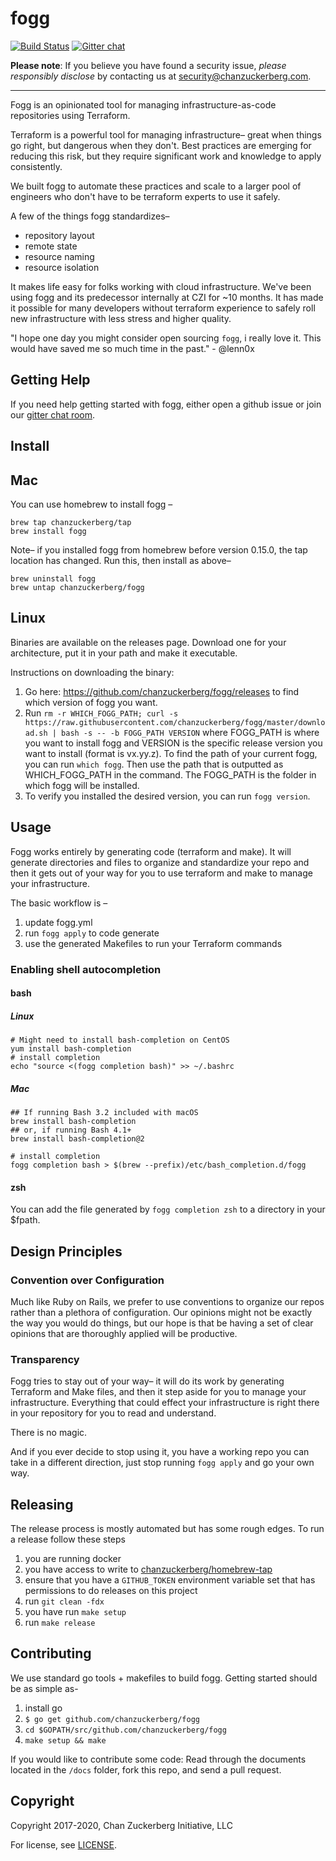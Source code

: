 # fogg

[![Build Status](https://travis-ci.com/chanzuckerberg/fogg.svg?token=JNM9vNLfRsFzCcF1uEgc&branch=master)](https://travis-ci.com/chanzuckerberg/fogg) [![Gitter chat](https://badges.gitter.im/gitterHQ/gitter.png)](https://gitter.im/chanzuckerberg/fogg)

**Please note**: If you believe you have found a security issue, _please responsibly disclose_ by contacting us at [security@chanzuckerberg.com](mailto:security@chanzuckerberg.com).

----

Fogg is an opinionated tool for managing infrastructure-as-code repositories using Terraform.

Terraform is a powerful tool for managing infrastructure– great when things go right, but dangerous when they don't. Best practices are emerging for reducing this risk, but they require significant work and knowledge to apply consistently.

We built fogg to automate these practices and scale to a larger pool of engineers who don't have to be terraform experts to use it safely.

A few of the things fogg standardizes–

* repository layout
* remote state
* resource naming
* resource isolation

It makes life easy for folks working with cloud infrastructure. We've been using fogg and its predecessor internally at CZI for ~10 months. It has made it possible for many developers without terraform experience to safely roll new infrastructure with less stress and higher quality.

"I hope one day you might consider open sourcing `fogg`, i really love it. This would have saved me so much time in the past." - @lenn0x

## Getting Help

If you need help getting started with fogg, either open a github issue or join our [gitter chat room](https://gitter.im/chanzuckerberg/fogg).

## Install

## Mac

You can use homebrew to install fogg –

```shell
brew tap chanzuckerberg/tap
brew install fogg
```

Note– if you installed fogg from homebrew before version 0.15.0, the tap location has changed. Run this, then install as above–

```shell
brew uninstall fogg
brew untap chanzuckerberg/fogg
```

## Linux

Binaries are available on the releases page. Download one for your architecture, put it in your path and make it executable.

Instructions on downloading the binary:
1. Go here: https://github.com/chanzuckerberg/fogg/releases to find which version of fogg you want.
2. Run `rm -r WHICH_FOGG_PATH; curl -s https://raw.githubusercontent.com/chanzuckerberg/fogg/master/download.sh | bash -s -- -b FOGG_PATH VERSION` where FOGG_PATH is where you want to install fogg and VERSION is the specific release version you want to install (format is vx.yy.z). To find the path of your current fogg, you can run `which fogg`. Then use the path that is outputted as WHICH_FOGG_PATH in the command. The FOGG_PATH is the folder in which fogg will be installed.
3. To verify you installed the desired version, you can run `fogg version`.

## Usage

Fogg works entirely by generating code (terraform and make). It will generate directories and files to organize and standardize your repo and then it gets out of your way for you to use terraform and make to manage your infrastructure.

The basic workflow is –

1. update fogg.yml
2. run `fogg apply` to code generate
3. use the generated Makefiles to run your Terraform commands

### Enabling shell autocompletion

#### bash

##### Linux

```shell
# Might need to install bash-completion on CentOS
yum install bash-completion
# install completion
echo "source <(fogg completion bash)" >> ~/.bashrc
```

##### Mac

```shell
## If running Bash 3.2 included with macOS
brew install bash-completion
## or, if running Bash 4.1+
brew install bash-completion@2

# install completion
fogg completion bash > $(brew --prefix)/etc/bash_completion.d/fogg
```

#### zsh

You can add the file generated by `fogg completion zsh` to a directory in your $fpath.

## Design Principles

### Convention over Configuration

Much like Ruby on Rails, we prefer to use conventions to organize our repos rather than a plethora of configuration. Our opinions might not be exactly the way you would do things, but our hope is that be having a set of clear opinions that are thoroughly applied will be productive.

### Transparency

Fogg tries to stay out of your way– it will do its work by generating Terraform and Make files, and then it step aside for you to manage your infrastructure. Everything that could effect your infrastructure is right there in your repository for you to read and understand.

There is no magic.

And if you ever decide to stop using it, you have a working repo you can take in a different direction, just stop running `fogg apply` and go your own way.

## Releasing

The release process is mostly automated but has some rough edges. To run a release follow these steps

1. you are running docker
1. you have access to write to [chanzuckerberg/homebrew-tap](https://github.com/chanzuckerberg/homebrew-tap)
1. ensure that you have a `GITHUB_TOKEN` environment variable set that has permissions to do releases on this project
1. run `git clean -fdx`
1. you have run `make setup`
1. run `make release`

## Contributing

We use standard go tools + makefiles to build fogg. Getting started should be as simple as-

1. install go
1. `$ go get github.com/chanzuckerberg/fogg`
1. `cd $GOPATH/src/github.com/chanzuckerberg/fogg`
1. `make setup && make`

If you would like to contribute some code: Read through the documents  located in the `/docs` folder, fork this repo, and send a pull request.

## Copyright

Copyright 2017-2020, Chan Zuckerberg Initiative, LLC

For license, see [LICENSE](LICENSE).

